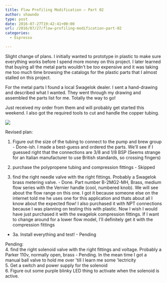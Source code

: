 ```yaml
---
title: Flow Profiling Modification – Part 02
author: shawndo
type: post
date: 2016-07-27T19:42:41+00:00
url: /2016/07/27/flow-profiling-modification-part-02
categories:
  - Espresso

---
```

Slight change of plans. I initially wanted to prototype in plastic to make sure everything works before I spend more money on this project. I later learned that buying all the metal parts wouldn't be _too_ expensive and it was taking me too much time browsing the catalogs for the plastic parts that I almost stalled on this project. 

For the metal parts I found a local Swagelok dealer. I sent a hand-drawing and described what I wanted. They went through my drawing and assembled the parts list for me. Totally the way to go! 

Just received my order from them and will probably get started this weekend. I also got the required tools to cut and handle the copper tubing.

![](/images/2016/07/flow_parts01.jpg)

Revised plan:

1. Figure out the size of the tubing to connect to the pump and brew group - Done-ish. I made a best-guess and ordered the parts. We'll see if I guessed right that the connections are 3/8 and 1/8 BSP (Seems strange for an Italian manufacturer to use British standards, so crossing fingers)

2. purchase the polypropene tubing and compression fittings - Skipped

3. find the right needle valve with the right fittings. Probably a Swagelok brass metering valve. - Done. Part number B-2MG2-MH, Brass, medium flow series with the Vernier handle (cool, numbered knob). We will see about the flow range on this one. I got it because someone else on the internet told me he uses one for this application and thats about all I know about the expected flow! I also purchased it with NPT connections because I was planning on testing this with plastic. Now I wish I would have just purchased it with the swagelok compression fittings. If I want to change around for a lower flow model, I'll definitely get it with the compression fittings 

  - 3a. Install everything and test! - Pending

Pending:  
4. find the right solenoid valve with the right fittings and voltage. Probably a Parker 110v, normally open, brass - Pending. In the mean time I got a manual ball valve to hold me over 'till I learn me some 'lectricity  
5. Get a switch and power supply for the solenoid  
6. Figure out some purple blinky LED thing to activate when the solenoid is active.